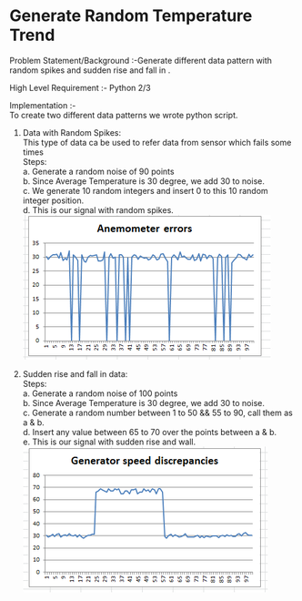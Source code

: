 # Generate Random Temperature Trend
Problem Statement/Background :-Generate different data pattern with random spikes and sudden rise and fall in .  

High Level Requirement :- Python 2/3    

Implementation :-    
To create two different data patterns we wrote python script.  

  1. Data with Random Spikes:  
      This type of data ca be used to refer data from sensor which fails some times  
      Steps:  
        a. Generate a random noise of 90 points  
        b. Since Average Temperature is 30 degree, we add 30 to noise.  
        c. We generate 10 random integers and insert 0 to this 10 random integer position.  
        d. This is our signal with random spikes.  
      <img src='/Images/Anemometer_Errors.PNG'>    

  2. Sudden rise and fall in data:  
      Steps:  
        a. Generate a random noise of 100 points  
        b. Since Average Temperature is 30 degree, we add 30 to noise.  
        c. Generate a random number between 1 to 50 && 55 to 90, call them as a & b.  
        d. Insert any value between 65 to 70 over the points between a & b.  
        e. This is our signal with sudden rise and wall.    
      <img src='/Images/Generator_speed_discrepancy.PNG'>    
